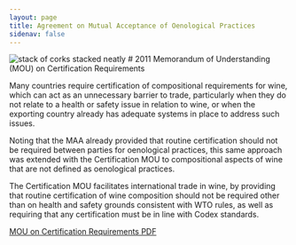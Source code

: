 ```yaml
---
layout: page
title: Agreement on Mutual Acceptance of Oenological Practices
sidenav: false
---
```

<img src="{{site.baseurl}}/assets/uploads/corks-organized.jpg" alt="stack of corks stacked neatly">
# 2011 Memorandum of Understanding (MOU) on Certification Requirements

Many countries require certification of compositional requirements for wine,  which can act as an unnecessary barrier to trade, particularly when they do not relate to a health or safety issue in relation to wine, or when the exporting country already has adequate systems in place to address such issues.

Noting that the MAA already provided that routine certification should not be required between parties for oenological practices, this same approach was extended with the Certification MOU to compositional aspects of wine that are not defined as oenological practices.

The Certification MOU facilitates international trade in wine, by providing that routine certification of wine composition should not be required other than on health and safety grounds consistent with WTO rules, as well as requiring that any certification must be in line with Codex standards.

<a class="usa-button" href="{{site.baseurl}}/assets/uploads/mou.pdf">MOU on Certification Requirements PDF</a>
